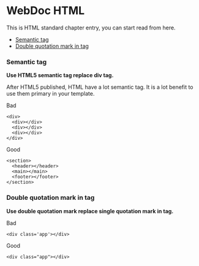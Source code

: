 # WebDoc HTML

This is HTML standard chapter entry, you can start read from here.

- [Semantic tag](#Semantic-tag)
- [Double quotation mark in tag](#Double-quotation-mark-in-tag)

<a name="Semantic-tag"></a>

### Semantic tag

**Use HTML5 semantic tag replace div tag.**

After HTML5 published, HTML have a lot semantic tag. It is a lot benefit to use them primary in your template.

Bad

```
<div>
  <div></div>
  <div></div>
  <div></div>
</div>
```

Good

```
<section>
  <header></header>
  <main></main>
  <footer></footer>
</section>
```

<a name="Double-quotation-mark-in-tag"></a>

### Double quotation mark in tag

**Use double quotation mark replace single quotation mark in tag.**

Bad

```
<div class='app'></div>
```

Good

```
<div class="app"></div>
```
